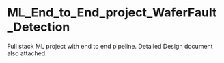 # ML_End_to_End_project_WaferFault_Detection
Full stack ML project with end to end pipeline. Detailed Design document also attached. 



